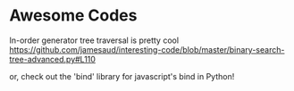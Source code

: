 # Awesome Codes


In-order generator tree traversal is pretty cool https://github.com/jamesaud/interesting-code/blob/master/binary-search-tree-advanced.py#L110


or, check out the 'bind' library for javascript's bind in Python!
